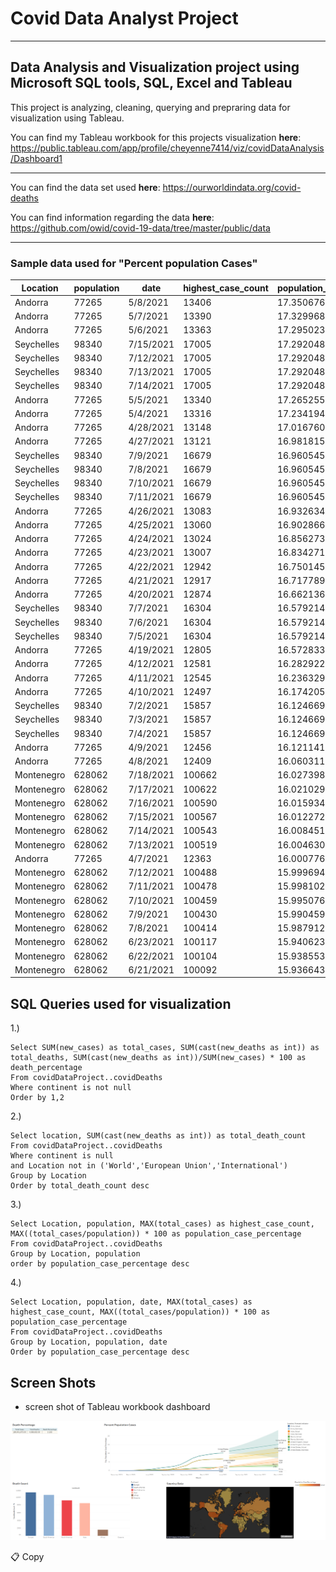 # Covid Data Analyst Project
---
## Data Analysis and Visualization project using Microsoft SQL tools, SQL, Excel and Tableau

This project is analyzing, cleaning, querying and prepraring data for visualization using Tableau.

You can find my Tableau workbook for this projects visualization **here**: https://public.tableau.com/app/profile/cheyenne7414/viz/covidDataAnalysis/Dashboard1

----

You can find the data set used **here**: https://ourworldindata.org/covid-deaths

You can find information regarding the data **here**: https://github.com/owid/covid-19-data/tree/master/public/data

----

### Sample data used for "Percent population Cases"

| Location   | population | date      | highest\_case\_count | population\_case\_percentage |
| ---------- | ---------- | --------- | -------------------- | ---------------------------- |
| Andorra    | 77265      | 5/8/2021  | 13406                | 17.35067624                  |
| Andorra    | 77265      | 5/7/2021  | 13390                | 17.32996829                  |
| Andorra    | 77265      | 5/6/2021  | 13363                | 17.29502362                  |
| Seychelles | 98340      | 7/15/2021 | 17005                | 17.292048                    |
| Seychelles | 98340      | 7/12/2021 | 17005                | 17.292048                    |
| Seychelles | 98340      | 7/13/2021 | 17005                | 17.292048                    |
| Seychelles | 98340      | 7/14/2021 | 17005                | 17.292048                    |
| Andorra    | 77265      | 5/5/2021  | 13340                | 17.26525594                  |
| Andorra    | 77265      | 5/4/2021  | 13316                | 17.23419401                  |        |
| Andorra    | 77265      | 4/28/2021 | 13148                | 17.0167605                   |
| Andorra    | 77265      | 4/27/2021 | 13121                | 16.98181583                  |
| Seychelles | 98340      | 7/9/2021  | 16679                | 16.96054505                  |
| Seychelles | 98340      | 7/8/2021  | 16679                | 16.96054505                  |
| Seychelles | 98340      | 7/10/2021 | 16679                | 16.96054505                  |
| Seychelles | 98340      | 7/11/2021 | 16679                | 16.96054505                  |
| Andorra    | 77265      | 4/26/2021 | 13083                | 16.93263444                  |
| Andorra    | 77265      | 4/25/2021 | 13060                | 16.90286676                  |
| Andorra    | 77265      | 4/24/2021 | 13024                | 16.85627386                  |
| Andorra    | 77265      | 4/23/2021 | 13007                | 16.83427166                  |
| Andorra    | 77265      | 4/22/2021 | 12942                | 16.7501456                   |
| Andorra    | 77265      | 4/21/2021 | 12917                | 16.71778943                  |
| Andorra    | 77265      | 4/20/2021 | 12874                | 16.6621368                   |
| Seychelles | 98340      | 7/7/2021  | 16304                | 16.57921497                  |
| Seychelles | 98340      | 7/6/2021  | 16304                | 16.57921497                  |
| Seychelles | 98340      | 7/5/2021  | 16304                | 16.57921497                  |
| Andorra    | 77265      | 4/19/2021 | 12805                | 16.57283375                  |         |
| Andorra    | 77265      | 4/12/2021 | 12581                | 16.28292241                  |
| Andorra    | 77265      | 4/11/2021 | 12545                | 16.23632952                  |
| Andorra    | 77265      | 4/10/2021 | 12497                | 16.17420566                  |
| Seychelles | 98340      | 7/2/2021  | 15857                | 16.12466951                  |
| Seychelles | 98340      | 7/3/2021  | 15857                | 16.12466951                  |
| Seychelles | 98340      | 7/4/2021  | 15857                | 16.12466951                  |
| Andorra    | 77265      | 4/9/2021  | 12456                | 16.12114153                  |
| Andorra    | 77265      | 4/8/2021  | 12409                | 16.06031191                  |
| Montenegro | 628062     | 7/18/2021 | 100662               | 16.02739857                  |
| Montenegro | 628062     | 7/17/2021 | 100622               | 16.02102977                  |
| Montenegro | 628062     | 7/16/2021 | 100590               | 16.01593473                  |
| Montenegro | 628062     | 7/15/2021 | 100567               | 16.01227267                  |
| Montenegro | 628062     | 7/14/2021 | 100543               | 16.00845139                  |
| Montenegro | 628062     | 7/13/2021 | 100519               | 16.00463012                  |
| Andorra    | 77265      | 4/7/2021  | 12363                | 16.00077655                  |
| Montenegro | 628062     | 7/12/2021 | 100488               | 15.9996943                   |
| Montenegro | 628062     | 7/11/2021 | 100478               | 15.9981021                   |
| Montenegro | 628062     | 7/10/2021 | 100459               | 15.99507692                  |
| Montenegro | 628062     | 7/9/2021  | 100430               | 15.99045954                  |
| Montenegro | 628062     | 7/8/2021  | 100414               | 15.98791202                  |
| Montenegro | 628062     | 6/23/2021 | 100117               | 15.9406237                   |
| Montenegro | 628062     | 6/22/2021 | 100104               | 15.93855384                  |
| Montenegro | 628062     | 6/21/2021 | 100092               | 15.9366432                   |

## SQL Queries used for visualization

1.)

```
Select SUM(new_cases) as total_cases, SUM(cast(new_deaths as int)) as total_deaths, SUM(cast(new_deaths as int))/SUM(new_cases) * 100 as death_percentage
From covidDataProject..covidDeaths
Where continent is not null 
Order by 1,2 
```

2.)

```
Select location, SUM(cast(new_deaths as int)) as total_death_count
From covidDataProject..covidDeaths
Where continent is null
and Location not in ('World','European Union','International')
Group by Location
Order by total_death_count desc
```

3.)
```
Select Location, population, MAX(total_cases) as highest_case_count, MAX((total_cases/population)) * 100 as population_case_percentage
From covidDataProject..covidDeaths
Group by Location, population
order by population_case_percentage desc
```

4.)

```
Select Location, population, date, MAX(total_cases) as highest_case_count, MAX((total_cases/population)) * 100 as population_case_percentage
From covidDataProject..covidDeaths
Group by Location, population, date 
Order by population_case_percentage desc
```

## Screen Shots

- screen shot of Tableau workbook dashboard 

![tableau-workbook](tableauVisualization.png)

📋 Copy